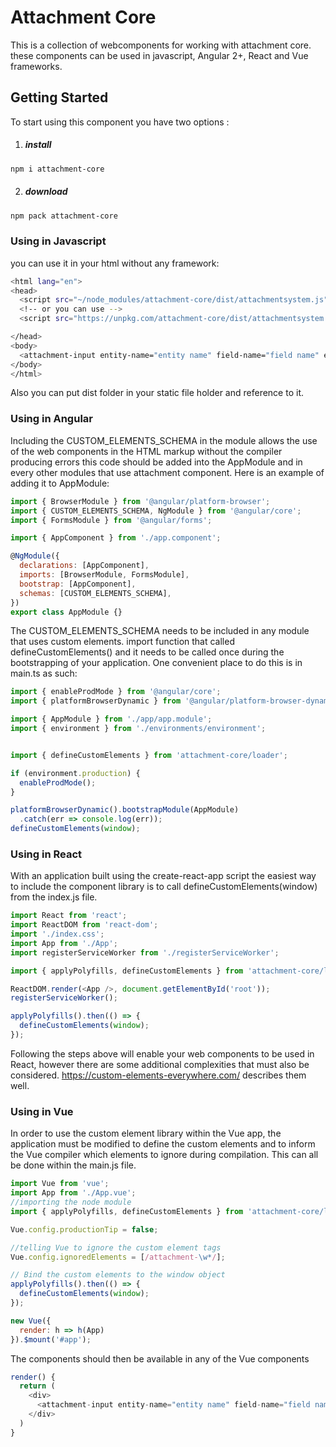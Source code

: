 # Attachment Core

This is a collection of webcomponents for working with attachment core. these components can be used in javascript, Angular 2+, React and Vue frameworks.
## Getting Started

To start using this component you have two options :
 
1. ##### install

```bash
npm i attachment-core 
```
2. ##### download
```bash
npm pack attachment-core
```

### Using in Javascript

you can use it in your html without any framework:

```bash
<html lang="en">
<head>
  <script src="~/node_modules/attachment-core/dist/attachmentsystem.js"></script>
  <!-- or you can use -->
  <script src="https://unpkg.com/attachment-core/dist/attachmentsystem.js"></script>

</head>
<body>
  <attachment-input entity-name="entity name" field-name="field name" entity-id="entity id"></attachment-input>
</body>
</html>
```

Also you can put dist folder in your static file holder and reference to it.


### Using in Angular
Including the CUSTOM_ELEMENTS_SCHEMA in the module allows the use of the web components in the HTML markup without the compiler producing errors this code should be added into the AppModule and in every other modules that use attachment component.
Here is an example of adding it to AppModule:
```javascript
import { BrowserModule } from '@angular/platform-browser';
import { CUSTOM_ELEMENTS_SCHEMA, NgModule } from '@angular/core';
import { FormsModule } from '@angular/forms';

import { AppComponent } from './app.component';

@NgModule({
  declarations: [AppComponent],
  imports: [BrowserModule, FormsModule],
  bootstrap: [AppComponent],
  schemas: [CUSTOM_ELEMENTS_SCHEMA],
})
export class AppModule {}
```
The CUSTOM_ELEMENTS_SCHEMA needs to be included in any module that uses custom elements.
import function that called defineCustomElements() and it needs to be called once during the bootstrapping of your application. One convenient place to do this is in main.ts as such:
```javascript
import { enableProdMode } from '@angular/core';
import { platformBrowserDynamic } from '@angular/platform-browser-dynamic';

import { AppModule } from './app/app.module';
import { environment } from './environments/environment';


import { defineCustomElements } from 'attachment-core/loader';

if (environment.production) {
  enableProdMode();
}

platformBrowserDynamic().bootstrapModule(AppModule)
  .catch(err => console.log(err));
defineCustomElements(window);
```
### Using in React
With an application built using the create-react-app script the easiest way to include the component library is to call defineCustomElements(window) from the index.js file.
```javascript
import React from 'react';
import ReactDOM from 'react-dom';
import './index.css';
import App from './App';
import registerServiceWorker from './registerServiceWorker';

import { applyPolyfills, defineCustomElements } from 'attachment-core/loader';

ReactDOM.render(<App />, document.getElementById('root'));
registerServiceWorker();

applyPolyfills().then(() => {
  defineCustomElements(window);
});
```
Following the steps above will enable your web components to be used in React, however there are some additional complexities that must also be considered. https://custom-elements-everywhere.com/ describes them well.
### Using in Vue
In order to use the custom element library within the Vue app, the application must be modified to define the custom elements and to inform the Vue compiler which elements to ignore during compilation. This can all be done within the main.js file.
```javascript
import Vue from 'vue';
import App from './App.vue';
//importing the node module
import { applyPolyfills, defineCustomElements } from 'attachment-core/loader';

Vue.config.productionTip = false;

//telling Vue to ignore the custom element tags 
Vue.config.ignoredElements = [/attachment-\w*/];

// Bind the custom elements to the window object
applyPolyfills().then(() => {
  defineCustomElements(window);
});

new Vue({
  render: h => h(App)
}).$mount('#app');
```
The components should then be available in any of the Vue components
```javascript
render() {
  return (
    <div>
      <attachment-input entity-name="entity name" field-name="field name" entity-id="entity id"></attachment-input>
    </div>
  )
}
```



